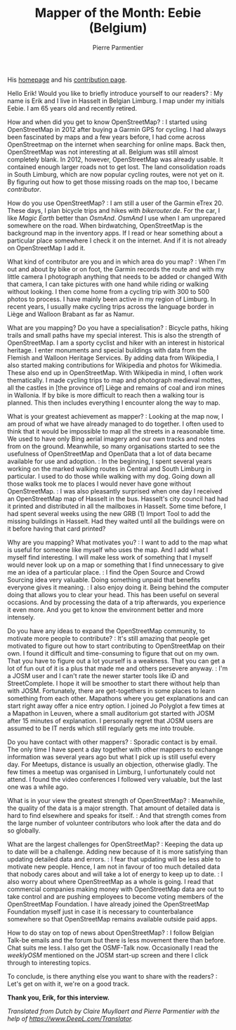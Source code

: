 ﻿---
title: "Mapper of the Month: Eebie (Belgium)"
cover: 20210306T170422.JPG
categories: ["motm"]
author: Pierre Parmentier
---

His [homepage](https://www.openstreetmap.org/user/Eebie) and his [contribution page](http://hdyc.neis-one.org/?Eebie).

Hello Erik! Would you like to briefly introduce yourself to our readers?
: My name is Erik and I live in Hasselt in Belgian Limburg. I map under my initials Eebie. I am 65 years old and recently retired.

<!--more-->

How and when did you get to know OpenStreetMap?
: I started using OpenStreetMap in 2012 after buying a Garmin GPS for cycling. I had always been fascinated by maps and a few years before, I had come across OpenStreetmap on the internet when searching for online maps. Back then, OpenStreetMap was not interesting at all. Belgium was still almost completely blank. In 2012, however, OpenStreetMap was already usable. It contained enough larger roads not to get lost. The land consolidation roads in South Limburg, which are now popular cycling routes, were not yet on it. By figuring out how to get those missing roads on the map too, I became *contributor*.

How do you use OpenStreetMap?
: I am still a user of the Garmin eTrex 20. These days, I plan bicycle trips and hikes with *bikerouter.de*. For the car, I like *Magic Earth* better than *OsmAnd*. *OsmAnd* I use when I am unprepared somewhere on the road. When birdwatching, OpenStreetMap is the background map in the inventory apps. If I read or hear something about a particular place somewhere I check it on the internet. And if it is not already on OpenStreetMap I add it.

What kind of contributor are you and in which area do you map?
: When I'm out and about by bike or on foot, the Garmin records the route and with my little camera I photograph anything that needs to be added or changed With that camera, I can take pictures with one hand while riding or walking without looking. I then come home from a cycling trip with 300 to 500 photos to process. I have mainly been active in my region of Limburg. In recent years, I usually make cycling trips across the language border in Liège and Walloon Brabant as far as Namur.

What are you mapping? Do you have a specialisation?
: Bicycle paths, hiking trails and small paths have my special interest. This is also the strength of OpenStreetMap. I am a sporty cyclist and hiker with an interest in historical heritage. I enter monuments and special buildings with data from the Flemish and Walloon Heritage Services. By adding data from Wikipedia, I also started making contributions for Wikipedia and photos for Wikimedia. These also end up in OpenStreetMap. With Wikipedia in mind, I often work thematically. I made cycling trips to map and photograph medieval mottes, all the castles in \[the province of\] Liège and remains of coal and iron mines in Wallonia. If by bike is more difficult to reach then a walking tour is planned. This then includes everything I encounter along the way to map.

What is your greatest achievement as mapper?
: Looking at the map now, I am proud of what we have already managed to do together. I often used to think that it would be impossible to map all the streets in a reasonable time. We used to have only Bing aerial imagery and our own tracks and notes from on the ground. Meanwhile, so many organisations started to see the usefulness of OpenStreetMap and OpenData that a lot of data became available for use and adoption.
: In the beginning, I spent several years working on the marked walking routes in Central and South Limburg in particular. I used to do those while walking with my dog. Going down all those walks took me to places I would never have gone without OpenStreetMap.
: I was also pleasantly surprised when one day I received an OpenStreetMap map of Hasselt in the bus. Hasselt's city council had had it printed and distributed in all the mailboxes in Hasselt. Some time before, I had spent several weeks using the new GRB (1) Import Tool to add the missing buildings in Hasselt. Had they waited until all the buildings were on it before having that card printed?

Why are you mapping? What motivates you?
: I want to add to the map what is useful for someone like myself who uses the map. And I add what I myself find interesting. I will make less work of something that I myself would never look up on a map or something that I find unnecessary to give me an idea of a particular place.
: I find the Open Source and Crowd Sourcing idea very valuable. Doing something unpaid that benefits everyone gives it meaning.
: I also enjoy doing it. Being behind the computer doing that allows you to clear your head. This has been useful on several occasions. And by processing the data of a trip afterwards, you experience it even more. And you get to know the environment better and more intensely.

Do you have any ideas to expand the OpenStreetMap community, to motivate more people to contribute?
: It's still amazing that people get motivated to figure out how to start contributing to OpenStreetMap on their own. I found it difficult and time-consuming to figure that out on my own. That you have to figure out a lot yourself is a weakness. That you can get a lot of fun out of it is a plus that made me and others persevere anyway.
: I'm a JOSM user and I can't rate the newer starter tools like iD and StreetComplete. I hope it will be smoother to start there without help than with JOSM. Fortunately, there are get-togethers in some places to learn something from each other. Mapathons where you get explanations and can start right away offer a nice entry option. I joined Jo Polyglot a few times at a Mapathon in Leuven, where a small auditorium got started with JOSM after 15 minutes of explanation. I personally regret that JOSM users are assumed to be IT nerds which still regularly gets me into trouble.

Do you have contact with other mappers?
: Sporadic contact is by email. The only time I have spent a day together with other mappers to exchange information was several years ago but what I pick up is still useful every day. For Meetups, distance is usually an objection, otherwise gladly. The few times a meetup was organised in Limburg, I unfortunately could not attend. I found the video conferences I followed very valuable, but the last one was a while ago.

What is in your view the greatest strength of OpenStreetMap?
: Meanwhile, the quality of the data is a major strength. That amount of detailed data is hard to find elsewhere and speaks for itself. : And that strength comes from the large number of volunteer contributors who look after the data and do so globally.

What are the largest challenges for OpenStreetMap?
: Keeping the data up to date will be a challenge. Adding new because of it is more satisfying than updating detailed data and errors. : I fear that updating will be less able to motivate new people. Hence, I am not in favour of too much detailed data that nobody cares about and will take a lot of energy to keep up to date.
: I also worry about where OpenStreetMap as a whole is going. I read that commercial companies making money with OpenStreetMap data are out to take control and are pushing employees to become voting members of the OpenStreetMap Foundation. I have already joined the OpenStreetMap Foundation myself just in case it is necessary to counterbalance somewhere so that OpenStreetMap remains available outside paid apps.

How to do stay on top of news about OpenStreetMap?
: I follow Belgian Talk-be emails and the forum but there is less movement there than before. Chat suits me less. I also get the OSMF-Talk now. Occasionally I read the *weeklyOSM* mentioned on the JOSM start-up screen and there I click through to interesting topics.

To conclude, is there anything else you want to share with the readers?
: Let's get on with it, we're on a good track.

**Thank you, Erik, for this interview.**

*Translated from Dutch by Claire Muyllaert and Pierre Parmentier with the help of <https://www.DeepL.com/Translator>.*
